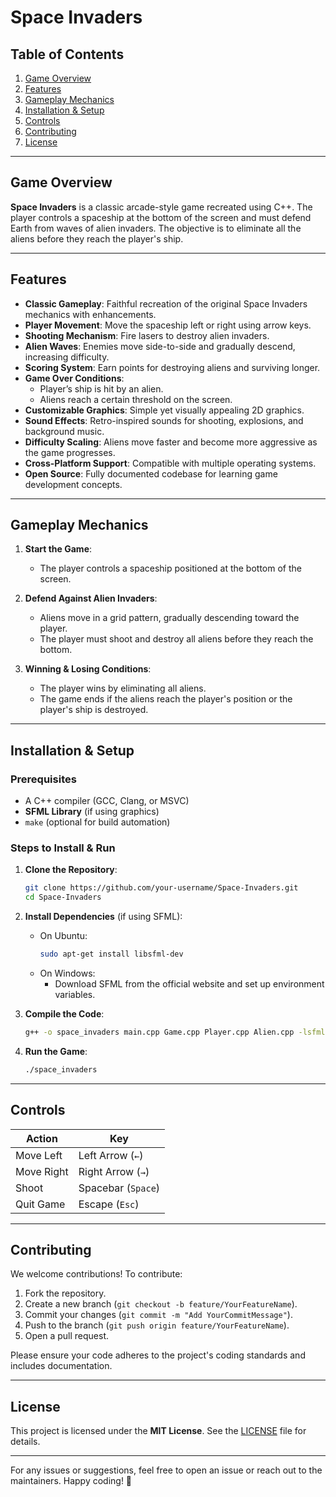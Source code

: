 # Space Invaders

## Table of Contents
1. [Game Overview](#game-overview)
2. [Features](#features)
3. [Gameplay Mechanics](#gameplay-mechanics)
4. [Installation & Setup](#installation--setup)
5. [Controls](#controls)
6. [Contributing](#contributing)
7. [License](#license)

---

## Game Overview

**Space Invaders** is a classic arcade-style game recreated using C++. The player controls a spaceship at the bottom of the screen and must defend Earth from waves of alien invaders. The objective is to eliminate all the aliens before they reach the player's ship.

---

## Features

- **Classic Gameplay**: Faithful recreation of the original Space Invaders mechanics with enhancements.
- **Player Movement**: Move the spaceship left or right using arrow keys.
- **Shooting Mechanism**: Fire lasers to destroy alien invaders.
- **Alien Waves**: Enemies move side-to-side and gradually descend, increasing difficulty.
- **Scoring System**: Earn points for destroying aliens and surviving longer.
- **Game Over Conditions**:
  - Player’s ship is hit by an alien.
  - Aliens reach a certain threshold on the screen.
- **Customizable Graphics**: Simple yet visually appealing 2D graphics.
- **Sound Effects**: Retro-inspired sounds for shooting, explosions, and background music.
- **Difficulty Scaling**: Aliens move faster and become more aggressive as the game progresses.
- **Cross-Platform Support**: Compatible with multiple operating systems.
- **Open Source**: Fully documented codebase for learning game development concepts.

---

## Gameplay Mechanics

1. **Start the Game**:
   - The player controls a spaceship positioned at the bottom of the screen.
   
2. **Defend Against Alien Invaders**:
   - Aliens move in a grid pattern, gradually descending toward the player.
   - The player must shoot and destroy all aliens before they reach the bottom.

3. **Winning & Losing Conditions**:
   - The player wins by eliminating all aliens.
   - The game ends if the aliens reach the player's position or the player's ship is destroyed.

---

## Installation & Setup

### Prerequisites
- A C++ compiler (GCC, Clang, or MSVC)
- **SFML Library** (if using graphics)
- `make` (optional for build automation)

### Steps to Install & Run
1. **Clone the Repository**:
   ```bash
   git clone https://github.com/your-username/Space-Invaders.git
   cd Space-Invaders
   ```

2. **Install Dependencies** (if using SFML):
   - On Ubuntu:
     ```bash
     sudo apt-get install libsfml-dev
     ```
   - On Windows:
     - Download SFML from the official website and set up environment variables.

3. **Compile the Code**:
   ```bash
   g++ -o space_invaders main.cpp Game.cpp Player.cpp Alien.cpp -lsfml-graphics -lsfml-window -lsfml-system
   ```

4. **Run the Game**:
   ```bash
   ./space_invaders
   ```

---

## Controls

| Action        | Key |
|--------------|-----|
| Move Left    | Left Arrow (`←`) |
| Move Right   | Right Arrow (`→`) |
| Shoot        | Spacebar (`Space`) |
| Quit Game    | Escape (`Esc`) |

---

## Contributing

We welcome contributions! To contribute:

1. Fork the repository.
2. Create a new branch (`git checkout -b feature/YourFeatureName`).
3. Commit your changes (`git commit -m "Add YourCommitMessage"`).
4. Push to the branch (`git push origin feature/YourFeatureName`).
5. Open a pull request.

Please ensure your code adheres to the project's coding standards and includes documentation.

---

## License

This project is licensed under the **MIT License**. See the [LICENSE](LICENSE) file for details.

---

For any issues or suggestions, feel free to open an issue or reach out to the maintainers. Happy coding! 🚀
